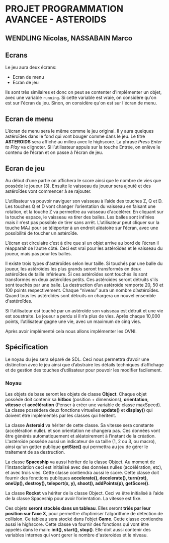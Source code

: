 # PROJET PROGRAMMATION AVANCEE - ASTEROIDS
## WENDLING Nicolas, NASSABAIN Marco

## Ecrans

Le jeu aura deux écrans:
* Ecran de menu
* Ecran de jeu

Ils sont très similaires et donc on peut se contenter d'implémenter un objet, avec une variable `running`. Si cette variable est vraie, on considère qu'on est sur l'écran du jeu. Sinon, on considère qu'on est sur l'écran de menu.

## Ecran de menu

L’écran de menu sera le même comme le jeu original. Il y aura quelques astéroïdes dans le fond qui vont bouger comme dans le jeu. Le titre **ASTEROIDS** sera affiché au milieu avec le highscore. La phrase *Press Enter to Play* va clignoter. Si l’utilisateur appuis sur la touche Entrée, on enlève le contenu de l’écran et on passe à l’écran de jeu.

## Ecran de jeu

Au début d’une partie on affichera le score ainsi que le nombre de vies que possède le joueur (3). Ensuite le vaisseau du joueur sera ajouté et des astéroïdes vont commencer à se rajouter.

L’utilisateur va pouvoir naviguer son vaisseau à l’aide des touches Z, Q et D. Les touches Q et D vont changer l’orientation du vaisseau en faisant une rotation, et la touche Z va permettre au vaisseau d'accélérer. En cliquant sur la touche espace, le vaisseau va tirer des balles. Les balles sont infinies mais il n’est pas possible de tirer sans arrêt. L’utilisateur peut cliquer sur la touche MAJ pour se téléporter à un endroit aléatoire sur l’écran, avec une possibilité de toucher un astéroïde.

L’écran est circulaire c’est à dire que si un objet arrive au bord de l’écran il réapparaît de l’autre côté. Ceci est vrai pour les astéroïdes et le vaisseau du joueur, mais pas pour les balles.

Il existe trois types d'astéroïdes selon leur taille. Si touchés par une balle du joueur, les astéroïdes les plus grands seront transformés en deux astéroïdes de taille inférieure. Si ces astéroïdes sont touchés ils sont transformés en deux astéroïdes petits. Ces astéroïdes seront détruits s'ils sont touchés par une balle. La destruction d’un astéroïde remporte 20, 50 et 100 points respectivement. Chaque “niveau” aura un nombre d’astéroïdes. Quand tous les astéroïdes sont détruits on chargera un nouvel ensemble d'astéroïdes.

Si l’utilisateur est touché par un astéroïde son vaisseau est détruit et une vie est soustraite. Le joueur a perdu si il n’a plus de vies. Après chaque 10,000 points, l’utilisateur gagne une vie, avec un maximum de cinq vies.

Après avoir implémenté cela nous allons implémenter les OVNI.


## Spécification

Le noyau du jeu sera séparé de SDL. Ceci nous permettra d’avoir une distinction avec le jeu ainsi que d’abstraire les détails techniques d’affichage et de gestion des touches d’utilisateur pour pouvoir les modifier facilement.

### Noyau

Les objets de base seront les objets de classe **Object**. Chaque objet possède doit contenir sa **hitbox** (position + dimensions), **orientation**, **vitesse** et **accélération** (Penser à créer une variable de classe maxSpeed). La classe possèdera deux fonctions virtuelles **update()** et **display()** qui doivent être implementés par les classes qui héritent.
    
La classe **Asteroid** va hériter de cette classe. Sa vitesse sera constante (accélération nulle). et son orientation ne changera pas. Ces données vont être générés automatiquement et aléatoirement à l’instant de la création. L'astéroïde possède aussi un indicateur de sa taille (1, 2 ou 3, ou macro), ainsi qu'un getter publique **getSize()** qui permettra au jeu de gérer le traitement de sa destruction.

La classe **Spaceship** va aussi hériter de la classe Object. Au moment de l'instanciation ceci est initialisé avec des données nulles (accélération, etc), et avec trois vies. Cette classe contiendra aussi le score. Cette classe doit fournir des fonctions publiques **accelerate(), decelerate(), turn(rot), oneUp(), destroy(), teleport(x, y), shoot(), addPoints(p), getScore()**.

La classe **Rocket** va hériter de la classe Object. Ceci va être initialisé à l’aide de la classe Spaceship pour avoir l’orientation. La vitesse est fixe.

Ces objets **seront stockés dans un tableau**. Elles seront **triés par leur position sur l’axe X**, pour permettre d’optimiser l’algorithme de détection de collision. Ce tableau sera stocké dans l’objet **Game**. Cette classe contiendra aussi le highscore. Cette classe va fournir des fonctions qui vont être appelés dans le main: **init(), start(), stop()**. Elle doit aussi contenir des variables internes qui vont gerer le nombre d'asteroides et le niveau.
